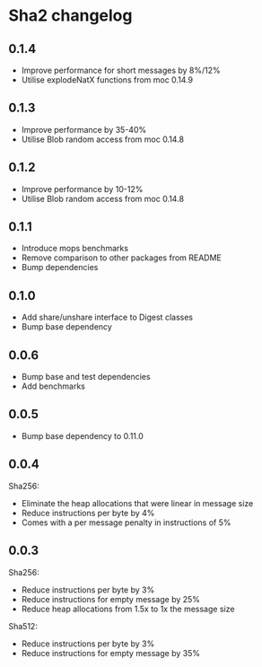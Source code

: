 # Sha2 changelog

## 0.1.4

* Improve performance for short messages by 8%/12%
* Utilise explodeNatX functions from moc 0.14.9

## 0.1.3

* Improve performance by 35-40%
* Utilise Blob random access from moc 0.14.8

## 0.1.2

* Improve performance by 10-12%
* Utilise Blob random access from moc 0.14.8

## 0.1.1

* Introduce mops benchmarks
* Remove comparison to other packages from README
* Bump dependencies

## 0.1.0

* Add share/unshare interface to Digest classes 
* Bump base dependency

## 0.0.6

* Bump base and test dependencies
* Add benchmarks

## 0.0.5

* Bump base dependency to 0.11.0

## 0.0.4

Sha256:

* Eliminate the heap allocations that were linear in message size
* Reduce instructions per byte by 4%  
* Comes with a per message penalty in instructions of 5% 

## 0.0.3

Sha256:

* Reduce instructions per byte by 3%
* Reduce instructions for empty message by 25%
* Reduce heap allocations from 1.5x to 1x the message size

Sha512:

* Reduce instructions per byte by 3%
* Reduce instructions for empty message by 35%

